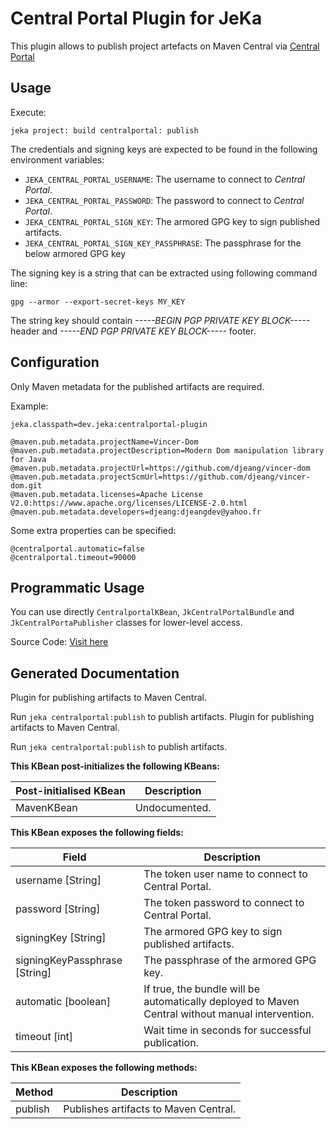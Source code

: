 # Central Portal Plugin for JeKa

This plugin allows to publish project artefacts on Maven Central via [Central Portal](https://central.sonatype.com/)

## Usage

Execute:
```shell
jeka project: build centralportal: publish
```
The credentials and signing keys are expected to be found in the following environment variables:

- `JEKA_CENTRAL_PORTAL_USERNAME`: The username to connect to *Central Portal*.
- `JEKA_CENTRAL_PORTAL_PASSWORD`: The password to connect to *Central Portal*.
- `JEKA_CENTRAL_PORTAL_SIGN_KEY`: The armored GPG key to sign published artifacts.
- `JEKA_CENTRAL_PORTAL_SIGN_KEY_PASSPHRASE`: The passphrase for the below armored GPG key

The signing key is a string that can be extracted using following command line:
```shell
gpg --armor --export-secret-keys MY_KEY
```
The string key should contain *-----BEGIN PGP PRIVATE KEY BLOCK-----* header and *-----END PGP PRIVATE KEY BLOCK-----* footer.

## Configuration

Only Maven metadata for the published artifacts are required.

Example:
```properties
jeka.classpath=dev.jeka:centralportal-plugin

@maven.pub.metadata.projectName=Vincer-Dom
@maven.pub.metadata.projectDescription=Modern Dom manipulation library for Java
@maven.pub.metadata.projectUrl=https://github.com/djeang/vincer-dom
@maven.pub.metadata.projectScmUrl=https://github.com/djeang/vincer-dom.git
@maven.pub.metadata.licenses=Apache License V2.0:https://www.apache.org/licenses/LICENSE-2.0.html
@maven.pub.metadata.developers=djeang:djeangdev@yahoo.fr
```

Some extra properties can be specified:
```properties
@centralportal.automatic=false
@centralportal.timeout=90000
```

## Programmatic Usage

You can use directly `CentralportalKBean`, `JkCentralPortalBundle` and `JkCentralPortaPublisher` classes 
for lower-level access.

Source Code: [Visit here](src/dev/jeka/plugins/centralportal/CentralportalKBean.java)

## Generated Documentation

Plugin for publishing artifacts to Maven Central.

Run `jeka centralportal:publish` to publish artifacts.
Plugin for publishing artifacts to Maven Central.

Run `jeka centralportal:publish` to publish artifacts.


**This KBean post-initializes the following KBeans:**

|Post-initialised KBean   |Description  |
|-------|-------------|
|MavenKBean |Undocumented. |


**This KBean exposes the following fields:**

|Field  |Description  |
|-------|-------------|
|username [String] |The token user name to connect to Central Portal. |
|password [String] |The token password to connect to Central Portal. |
|signingKey [String] |The armored GPG key to sign published artifacts. |
|signingKeyPassphrase [String] |The passphrase of the armored GPG key. |
|automatic [boolean] |If true, the bundle will be automatically deployed to Maven Central without manual intervention. |
|timeout [int] |Wait time in seconds for successful publication. |


**This KBean exposes the following methods:**

|Method  |Description  |
|--------|-------------|
|publish |Publishes artifacts to Maven Central. |
